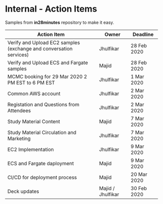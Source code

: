 # Internal - Action Items

Samples from __in28minutes__ repository to make it easy.

| Action Item | Owner | Deadline |
|---|---|---|
| Verify and Upload EC2 samples (exchange and conversation services) | Jhulfikar | 28 Feb 2020 | Done |
| Verify and Upload ECS and Fargate samples | Majid | 28 Feb 2020 | Done |
| MCMC booking for 29 Mar 2020 2 PM EST to 6 PM EST | Jhulfikar | 1 Mar 2020 | Done |
| Common AWS account | Jhulfikar | 2 Mar 2020 | Done |
| Registation and Questions from Attendees | Jhulfikar | 2 Mar 2020 | Yet to start |
| Study Material Content | Majid | 7 Mar 2020 | Yet to start |
| Study Material Circulation and Marketing | Jhulfikar | 7 Mar 2020 | Yet to start |
| EC2 Implementation | Jhulfikar | 9 Mar 2020 | In progress |
| ECS and Fargate daployment | Majid | 9 Mar 2020 | Yet to start |
| CI/CD for deployment process | Majid | 20 Mar 2020 | Yet to start |
| Deck updates | Majid / Jhulfikar | 30 Feb 2020 | In progress |


